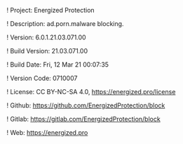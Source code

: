 ! Project: Energized Protection

! Description: ad.porn.malware blocking.

! Version: 6.0.1.21.03.071.00

! Build Version: 21.03.071.00

! Build Date: Fri, 12 Mar 21 00:07:35

! Version Code: 0710007

! License: CC BY-NC-SA 4.0, https://energized.pro/license

! Github: https://github.com/EnergizedProtection/block

! Gitlab: https://gitlab.com/EnergizedProtection/block


! Web: https://energized.pro
